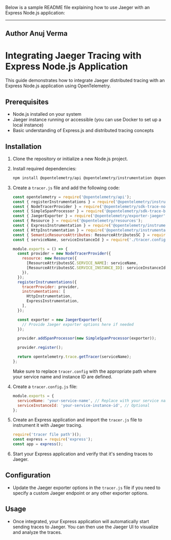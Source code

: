 Below is a sample README file explaining how to use Jaeger with an Express Node.js application:

---

## Author Anuj Verma

# Integrating Jaeger Tracing with Express Node.js Application

This guide demonstrates how to integrate Jaeger distributed tracing with an Express Node.js application using OpenTelemetry.

## Prerequisites

- Node.js installed on your system
- Jaeger instance running or accessible (you can use Docker to set up a local instance)
- Basic understanding of Express.js and distributed tracing concepts

## Installation

1. Clone the repository or initialize a new Node.js project.

2. Install required dependencies:

    ```bash
    npm install @opentelemetry/api @opentelemetry/instrumentation @opentelemetry/sdk-trace-node @opentelemetry/sdk-trace-base @opentelemetry/exporter-jaeger @opentelemetry/resources @opentelemetry/instrumentation-express @opentelemetry/instrumentation-http
    ```

3. Create a `tracer.js` file and add the following code:

    ```javascript
    const opentelemetry = require('@opentelemetry/api');
    const { registerInstrumentations } = require('@opentelemetry/instrumentation');
    const { NodeTracerProvider } = require('@opentelemetry/sdk-trace-node');
    const { SimpleSpanProcessor } = require('@opentelemetry/sdk-trace-base');
    const { JaegerExporter } = require('@opentelemetry/exporter-jaeger');
    const { Resource } = require('@opentelemetry/resources');
    const { ExpressInstrumentation } = require('@opentelemetry/instrumentation-express');
    const { HttpInstrumentation } = require('@opentelemetry/instrumentation-http');
    const { SemanticResourceAttributes: ResourceAttributesSC } = require('@opentelemetry/semantic-conventions');
    const { serviceName, serviceInstanceId } = require('./tracer.config');

    module.exports = () => {
      const provider = new NodeTracerProvider({
        resource: new Resource({
          [ResourceAttributesSC.SERVICE_NAME]: serviceName,
          [ResourceAttributesSC.SERVICE_INSTANCE_ID]: serviceInstanceId,
        }),
      });
      registerInstrumentations({
        tracerProvider: provider,
        instrumentations: [
          HttpInstrumentation,
          ExpressInstrumentation,
        ],
      });

      const exporter = new JaegerExporter({
        // Provide Jaeger exporter options here if needed
      });

      provider.addSpanProcessor(new SimpleSpanProcessor(exporter));

      provider.register();

      return opentelemetry.trace.getTracer(serviceName);
    };
    ```

    Make sure to replace `tracer.config` with the appropriate path where your service name and instance ID are defined.

4. Create a `tracer.config.js` file:

    ```javascript
    module.exports = {
      serviceName: 'your-service-name', // Replace with your service name
      serviceInstanceId: 'your-service-instance-id', // Optional
    };
    ```

5. Create an Express application and import the `tracer.js` file to instrument it with Jaeger tracing.
    ```javascript
    require('tracer file path')();
    const express = require('express');
    const app = express();
    ```



6. Start your Express application and verify that it's sending traces to Jaeger.

## Configuration

- Update the Jaeger exporter options in the `tracer.js` file if you need to specify a custom Jaeger endpoint or any other exporter options.

## Usage

- Once integrated, your Express application will automatically start sending traces to Jaeger. You can then use the Jaeger UI to visualize and analyze the traces.
